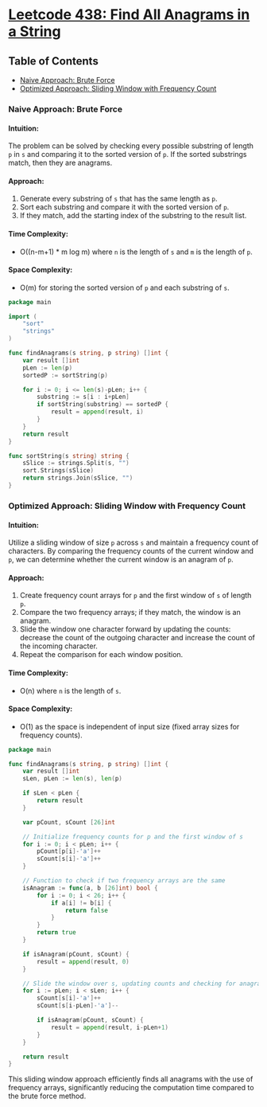 # [Leetcode 438: Find All Anagrams in a String](https://leetcode.com/problems/find-all-anagrams-in-a-string/)

## Table of Contents
- [Naive Approach: Brute Force](#naive-approach-brute-force)
- [Optimized Approach: Sliding Window with Frequency Count](#optimized-approach-sliding-window-with-frequency-count)

### Naive Approach: Brute Force

#### Intuition:
The problem can be solved by checking every possible substring of length `p` in `s` and comparing it to the sorted version of `p`. If the sorted substrings match, then they are anagrams.

#### Approach:
1. Generate every substring of `s` that has the same length as `p`.
2. Sort each substring and compare it with the sorted version of `p`.
3. If they match, add the starting index of the substring to the result list.

#### Time Complexity:
- O((n-m+1) * m log m) where `n` is the length of `s` and `m` is the length of `p`.

#### Space Complexity:
- O(m) for storing the sorted version of `p` and each substring of `s`.

```go
package main

import (
	"sort"
	"strings"
)

func findAnagrams(s string, p string) []int {
	var result []int
	pLen := len(p)
	sortedP := sortString(p)

	for i := 0; i <= len(s)-pLen; i++ {
		substring := s[i : i+pLen]
		if sortString(substring) == sortedP {
			result = append(result, i)
		}
	}
	return result
}

func sortString(s string) string {
	sSlice := strings.Split(s, "")
	sort.Strings(sSlice)
	return strings.Join(sSlice, "")
}
```

### Optimized Approach: Sliding Window with Frequency Count

#### Intuition:
Utilize a sliding window of size `p` across `s` and maintain a frequency count of characters. By comparing the frequency counts of the current window and `p`, we can determine whether the current window is an anagram of `p`.

#### Approach:
1. Create frequency count arrays for `p` and the first window of `s` of length `p`.
2. Compare the two frequency arrays; if they match, the window is an anagram.
3. Slide the window one character forward by updating the counts: decrease the count of the outgoing character and increase the count of the incoming character.
4. Repeat the comparison for each window position.

#### Time Complexity:
- O(n) where `n` is the length of `s`.

#### Space Complexity:
- O(1) as the space is independent of input size (fixed array sizes for frequency counts).

```go
package main

func findAnagrams(s string, p string) []int {
	var result []int
	sLen, pLen := len(s), len(p)

	if sLen < pLen {
		return result
	}

	var pCount, sCount [26]int

	// Initialize frequency counts for p and the first window of s
	for i := 0; i < pLen; i++ {
		pCount[p[i]-'a']++
		sCount[s[i]-'a']++
	}

	// Function to check if two frequency arrays are the same
	isAnagram := func(a, b [26]int) bool {
		for i := 0; i < 26; i++ {
			if a[i] != b[i] {
				return false
			}
		}
		return true
	}

	if isAnagram(pCount, sCount) {
		result = append(result, 0)
	}

	// Slide the window over s, updating counts and checking for anagrams
	for i := pLen; i < sLen; i++ {
		sCount[s[i]-'a']++
		sCount[s[i-pLen]-'a']--

		if isAnagram(pCount, sCount) {
			result = append(result, i-pLen+1)
		}
	}

	return result
}
```

This sliding window approach efficiently finds all anagrams with the use of frequency arrays, significantly reducing the computation time compared to the brute force method.

